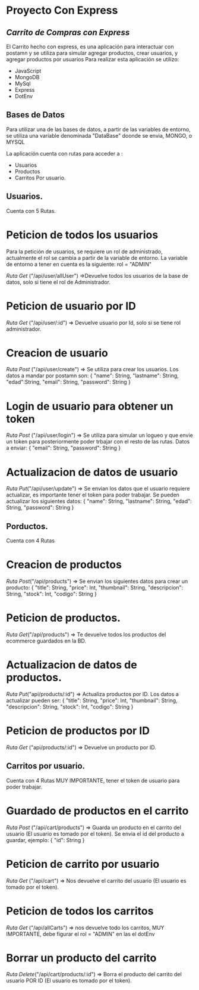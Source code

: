 # Proyecto Con Express

## _Carrito de Compras con Express_
El Carrito hecho con express, es una aplicación para interactuar con postamn y se utiliza para simular agregar productos, crear usuarios, y agregar productos por usuarios Para realizar esta aplicación se utilizo:

- JavaScript
- MongoDB
- MySql
- Express
- DotEnv

## Bases de Datos
Para utilizar una de las bases de datos, a partir de las variables de entorno, se utiliza una variable denominada "DataBase" doonde se envia, MONGO, o MYSQL

La aplicación cuenta con rutas para acceder a :

- Usuarios
- Productos
- Carritos Por usuario.

## Usuarios.

Cuenta con 5 Rutas.

# Peticion de todos los usuarios

Para la petición de usuarios, se requiere un rol de administrado, actualmente el rol se cambia a partir de la variable de entorno. La variable de entorno a tener en cuenta es la siguiente: rol = "ADMIN"

_Ruta Get_ ("/api/user/allUser") =>Devuelve todos los usuarios de la base de datos, solo si tiene el rol de
Administrador.

# Peticion de usuario por ID

_Ruta Get_ ("/api/user/:id") => Devuelve usuario por Id, solo si se tiene rol
administrador.

# Creacion de usuario

_Ruta Post_ ("/api/user/create") => Se utiliza para crear los usuarios. Los
datos a mandar por postamn son: { "name": String, "lastname": String,
"edad":String, "email": String, "password": String }

# Login de usuario para obtener un token

_Ruta Post_ ("/api/user/login") => Se utiliza para simular un logueo y que envie un token para posteriormente poder trbajar con el resto de las rutas. 
Datos a enviar: { "email": String, "password": String }

# Actualizacion de datos de usuario

_Ruta Put_("/api/user/update") => Se envian los datos que el usuario requiere actualizar, es importante tener el token para poder trabajar. Se pueden actualizar los siguientes datos: { "name": String, "lastname": String, "edad": String, "password": String }

## Porductos.

Cuenta con 4 Rutas

# Creacion de productos 
_Ruta Post_("/api/products") => Se envian los siguientes datos para crear un producto: { "title": String, "price": Int, "thumbnail": String, "descripcion": String, "stock": Int, "codigo": String }

# Peticion de productos.

_Ruta Get_("/api/products") => Te devuelve todos los productos del ecommerce
guardados en la BD.

# Actualizacion de datos de productos.

_Ruta Put_("api/products/:id") => Actualiza productos por ID. Los datos a
actualizar pueden ser: { "title": String, "price": Int, "thumbnail": String,
"descripcion": String, "stock": Int, "codigo": String }

# Peticion de productos por ID

_Ruta Get_ ("api/products/:id") => Devuelve un producto por ID.

## Carritos por usuario.

Cuenta con 4 Rutas MUY IMPORTANTE, tener el token de usuario para poder
trabajar.

# Guardado de productos en el carrito

_Ruta Post_ ("/api/cart/products") => Guarda un producto en el carrito del
usuario (El usuario es tomado por el token). Se envia el id del producto a
guardar, ejemplo: { "id": String }

# Peticion de carrito por usuario

_Ruta Get_ ("/api/cart") => Nos devuelve el carrito del usuario (El usuario es
tomado por el token).

# Peticion de todos los carritos

_Ruta Get_ ("/api/allCarts") => nos devuelve todo los carritos, MUY IMPORTANTE,
debe figurar el rol = "ADMIN" en las el dotEnv

# Borrar un producto del carrito

_Ruta Delete_("/api/cart/products/:id") => Borra el producto del carrito del
usuario POR ID (El usuario es tomado por el token).
